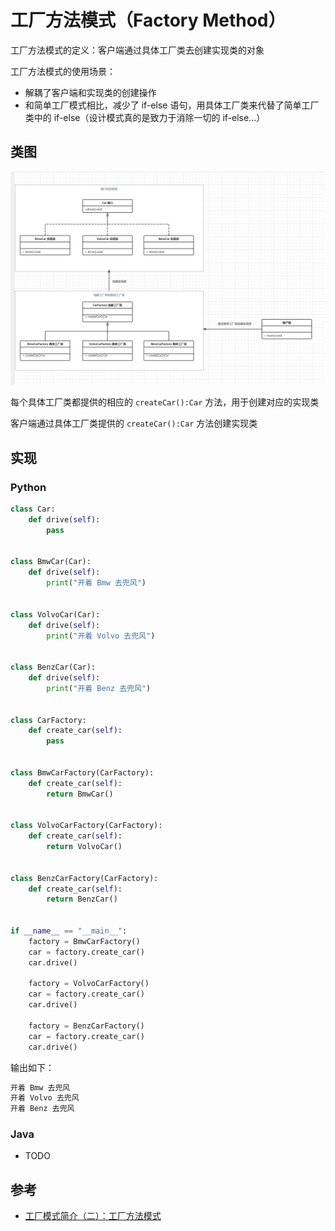 # 工厂方法模式（Factory Method）

工厂方法模式的定义：客户端通过具体工厂类去创建实现类的对象

工厂方法模式的使用场景：

- 解耦了客户端和实现类的创建操作
- 和简单工厂模式相比，减少了 if-else 语句，用具体工厂类来代替了简单工厂类中的 if-else（设计模式真的是致力于消除一切的 if-else...）

## 类图

![](https://raw.githubusercontent.com/hsxhr-10/Blog/master/image/%E8%AE%BE%E8%AE%A1%E6%A8%A1%E5%BC%8F-7.png)

每个具体工厂类都提供的相应的 `createCar():Car` 方法，用于创建对应的实现类

客户端通过具体工厂类提供的 `createCar():Car` 方法创建实现类

## 实现

### Python

```python
class Car:
    def drive(self):
        pass


class BmwCar(Car):
    def drive(self):
        print("开着 Bmw 去兜风")


class VolvoCar(Car):
    def drive(self):
        print("开着 Volvo 去兜风")


class BenzCar(Car):
    def drive(self):
        print("开着 Benz 去兜风")


class CarFactory:
    def create_car(self):
        pass


class BmwCarFactory(CarFactory):
    def create_car(self):
        return BmwCar()


class VolvoCarFactory(CarFactory):
    def create_car(self):
        return VolvoCar()


class BenzCarFactory(CarFactory):
    def create_car(self):
        return BenzCar()


if __name__ == "__main__":
    factory = BmwCarFactory()
    car = factory.create_car()
    car.drive()

    factory = VolvoCarFactory()
    car = factory.create_car()
    car.drive()

    factory = BenzCarFactory()
    car = factory.create_car()
    car.drive()
```

输出如下：

```BASH
开着 Bmw 去兜风
开着 Volvo 去兜风
开着 Benz 去兜风
```

### Java

- TODO

## 参考

- [工厂模式简介（二）：工厂方法模式](https://donggan.me/post/factory-pattern-2-factory-method/)

